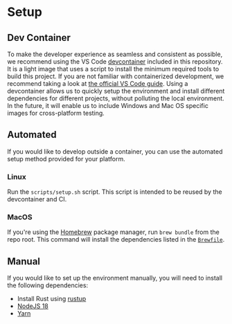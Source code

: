# Setup

## Dev Container

To make the developer experience as seamless and consistent as possible, we recommend using the VS Code [devcontainer](https://github.com/NomicFoundation/slang/tree/main/.devcontainer) included in this repository.
It is a light image that uses a script to install the minimum required tools to build this project.
If you are not familiar with containerized development, we recommend taking a look at [the official VS Code guide](https://code.visualstudio.com/docs/remote/containers).
Using a devcontainer allows us to quickly setup the environment and install different dependencies for different projects, without polluting the local environment.
In the future, it will enable us to include Windows and Mac OS specific images for cross-platform testing.

## Automated

If you would like to develop outside a container, you can use the automated setup method provided for your platform.

### Linux 

Run the `scripts/setup.sh` script.  This script is intended to be reused by the devcontainer and CI.

### MacOS

If you're using the [Homebrew](https://brew.sh/) package manager, run `brew bundle` from the repo root. This command will install the dependencies listed in the [`Brewfile`](../../../Brewfile).

## Manual

If you would like to set up the environment manually, you will need to install the following dependencies:

- Install Rust using [rustup](https://www.rust-lang.org/tools/install)
- [NodeJS 18](https://nodejs.org/en)
- [Yarn](https://yarnpkg.com/getting-started/install)
